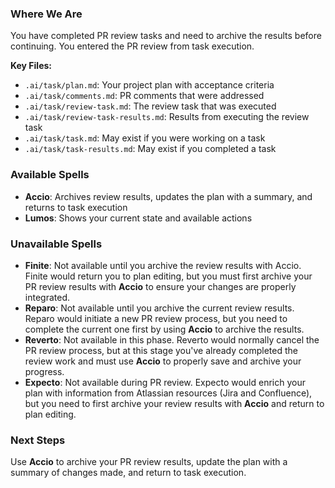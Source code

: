 ### Where We Are
You have completed PR review tasks and need to archive the results before continuing. You entered the PR review from task execution.

**Key Files:**
- `.ai/task/plan.md`: Your project plan with acceptance criteria
- `.ai/task/comments.md`: PR comments that were addressed
- `.ai/task/review-task.md`: The review task that was executed
- `.ai/task/review-task-results.md`: Results from executing the review task
- `.ai/task/task.md`: May exist if you were working on a task
- `.ai/task/task-results.md`: May exist if you completed a task

### Available Spells
- **Accio**: Archives review results, updates the plan with a summary, and returns to task execution
- **Lumos**: Shows your current state and available actions

### Unavailable Spells
- **Finite**: Not available until you archive the review results with Accio. Finite would return you to plan editing, but you must first archive your PR review results with **Accio** to ensure your changes are properly integrated.
- **Reparo**: Not available until you archive the current review results. Reparo would initiate a new PR review process, but you need to complete the current one first by using **Accio** to archive the results.
- **Reverto**: Not available in this phase. Reverto would normally cancel the PR review process, but at this stage you've already completed the review work and must use **Accio** to properly save and archive your progress.
- **Expecto**: Not available during PR review. Expecto would enrich your plan with information from Atlassian resources (Jira and Confluence), but you need to first archive your review results with **Accio** and return to plan editing.

### Next Steps
Use **Accio** to archive your PR review results, update the plan with a summary of changes made, and return to task execution.